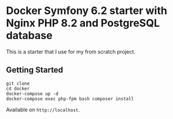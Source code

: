 # Docker Symfony 6.2 starter with Nginx PHP 8.2 and PostgreSQL database

This is a starter that I use for my from scratch project.

## Getting Started

```
git clone
cd docker
docker-compose up -d
docker-compose exec php-fpm bash composer install
```

Available on `http://localhost`.
